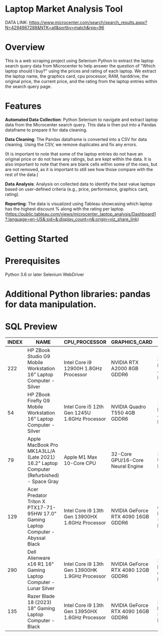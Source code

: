 # Laptop Market Analysis Tool

DATA LINK: https://www.microcenter.com/search/search_results.aspx?N=4294967288&NTK=all&sortby=match&rpp=96 
# Overview
This is a web scraping project using Selenium Python to extract the laptop search query data from Microcenter to help answer the question of "Which laptop should I buy?" using the prices and rating of each laptop.  We extract the laptop name, the graphics card, cpu processor, RAM, harddrive, the original price, the current price, and the rating from the laptop entries within the search query page. 

# Features
**Automated Data Collection**: Python Selenium to navigate and extract laptop data from the Microcenter search query.  This data is then put into a Pandas dataframe to prepare it for data cleaning.

**Data Cleaning**: The Pandas dataframe is converted into a CSV for data cleaning.  Using the CSV, we remove duplicates and fix any errors.  

(It is important to note that some of the laptop entries do not have an original price or do not have any ratings, but are kept within the data.  It is also important to note that there are blank cells within some of the rows, but are not removed, as it is important to still see how those compare with the rest of the data.)

**Data Analysis**: Analysis on collected data to identify the best value laptops based on user-defined criteria (e.g., price, performance, graphics card, rating).

**Reporting**: The data is visualized using Tableau showcasing which laptop has the highest discount % along with the rating per laptop. 
(https://public.tableau.com/views/microcenter_laptop_analysis/Dashboard1?:language=en-US&:sid=&:display_count=n&:origin=viz_share_link)

# Getting Started
# Prerequisites
Python 3.6 or later
Selenium WebDriver
# Additional Python libraries: pandas for data manipulation.

# SQL Preview
| INDEX  | NAME | CPU_PROCESSOR | GRAPHICS_CARD | RAM | HARD_DRIVE | RATING | ORIGINAL_PRICE | CURRENT_PRICE | MONEY_SAVED | DISCOUNT_PERCENT |
|-------------| ------------- | ------------- | ------------- | ------------- | ------------- | ------------- | ------------- | ------------- | ------------- | ------------- |
|222|HP ZBook Studio G9 Mobile Workstation 16" Laptop Computer - Silver|Intel Core i9 12900H 1.8GHz Processor|NVIDIA RTX A2000 8GB GDDR6|32GB DDR5-4800 RAM| 1TB Solid State Drive|4.8|2999.99|1399.99|1600|0.53|
|54|HP ZBook Firefly G9 Mobile Workstation 16" Laptop Computer - Silver	| Intel Core i5 12th Gen 1245U 1.6GHz Processor	| NVIDIA Quadro T550 4GB GDDR6	| 16GB DDR5-4800 RAM	| 256GB Solid State Drive|	5	|1969.99	|599.99	|1370|	0.70|
| 79	|Apple MacBook Pro MK1A3LL/A (Late 2021) 16.2" Laptop Computer (Refurbished) - Space Gray	| Apple M1 Max 10-Core CPU	| 32-Core GPU/16-Core Neural Engine	| 32GB Unified Memory	|NO RATINGS | 1TB Solid State Drive	|	2974.99|	1899.99	|1075	|0.36
| 129	|Acer Predator Triton X PTX17-71-95HW 17.0" Gaming Laptop Computer - Abyssal Black	| Intel Core i9 13th Gen 13900HX 1.6GHz Processor	| NVIDIA GeForce RTX 4090 16GB GDDR6|	 64GB DDR5-5200 RAM|	 2TB Solid State Drive|	5	|3799.99	|2799.99|	1000	|0.26|
| 290|	Dell Alienware x16 R1 16" Gaming Laptop Computer - Lunar Silver	| Intel Core i9 13th Gen 13900HK 1.9GHz Processor	| NVIDIA GeForce RTX 4080 12GB GDDR6|32GB LPDDR5-6000 RAM	| 1TB Solid State Drive|	4.9|	3599.99|	2599.99	|1000	|0.28|
| 135|	Razer Blade 18 (2023) 18" Gaming Laptop Computer - Black	| Intel Core i9 13th Gen 13950HX 1.6GHz Processor	| NVIDIA GeForce RTX 4090 16GB GDDR6	| 32GB DDR5-5600 RAM	| 1TB SSD+1TB SSD	|4.5|	4499.99	|3699.99|	800	|0.18|

